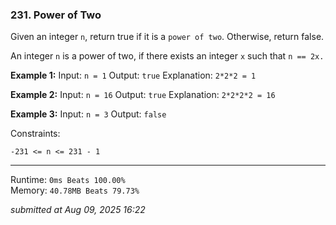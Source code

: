 ### 231. Power of Two

Given an integer `n`, return true if it is a `power of two`. Otherwise, return false.

An integer `n` is a power of two, if there exists an integer `x` such that `n == 2x.`

**Example 1:**
Input: `n = 1`
Output: `true`
Explanation: `2*2*2 = 1`

**Example 2:**
Input: `n = 16`
Output: `true`
Explanation: `2*2*2*2 = 16`

**Example 3:**
Input: `n = 3`
Output: `false`


Constraints:

`-231 <= n <= 231 - 1`

---
Runtime: `0ms Beats 100.00%`   
Memory: `40.78MB Beats 79.73%`

*submitted at Aug 09, 2025 16:22*
